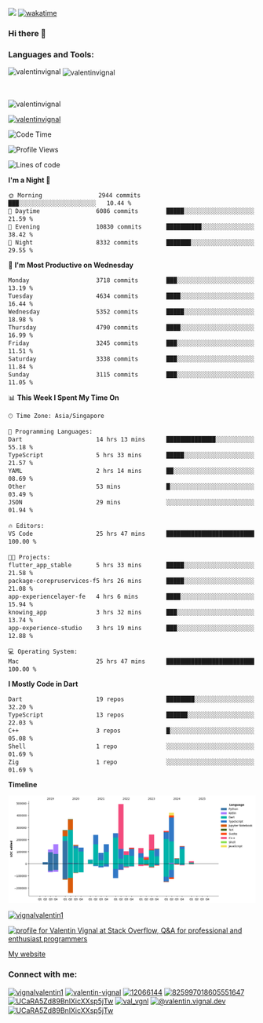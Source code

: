 
![](https://komarev.com/ghpvc/?username=valentinvignal&label=Profile%20views&color=0e75b6&style=flat)
[![wakatime](https://wakatime.com/badge/user/a700230c-ba51-4378-8fbc-fbcb542401ed.svg)](https://wakatime.com/@a700230c-ba51-4378-8fbc-fbcb542401ed)

### Hi there 👋

<h3 align="left">Languages and Tools:</h3>


<p><img align="left" src="https://github-readme-stats.vercel.app/api?username=ValentinVignal&count_private=true&show_icons=true&theme=dark" alt="valentinvignal" /></p>

<p>&nbsp;<img align="center" src="https://github-readme-stats.vercel.app/api/top-langs/?username=ValentinVignal&hide=jupyter%20notebook&layout=compact&theme=dark" alt="valentinvignal" /></p>

<br/>

<p><img align="center" src="https://github-readme-streak-stats.herokuapp.com/?user=valentinvignal&theme=dark" alt="valentinvignal" /></p>


<p align="left"> <a href="https://github.com/ryo-ma/github-profile-trophy"><img src="https://github-profile-trophy.vercel.app/?username=valentinvignal&theme=darkhub" alt="valentinvignal" /></a> </p>

<!--START_SECTION:waka-->
![Code Time](http://img.shields.io/badge/Code%20Time-3%2C116%20hrs%2012%20mins-blue)

![Profile Views](http://img.shields.io/badge/Profile%20Views-0-blue)

![Lines of code](https://img.shields.io/badge/From%20Hello%20World%20I%27ve%20Written-4.2%20million%20lines%20of%20code-blue)

**I'm a Night 🦉** 

```text
🌞 Morning                2944 commits        ███░░░░░░░░░░░░░░░░░░░░░░   10.44 % 
🌆 Daytime                6086 commits        █████░░░░░░░░░░░░░░░░░░░░   21.59 % 
🌃 Evening                10830 commits       ██████████░░░░░░░░░░░░░░░   38.42 % 
🌙 Night                  8332 commits        ███████░░░░░░░░░░░░░░░░░░   29.55 % 
```
📅 **I'm Most Productive on Wednesday** 

```text
Monday                   3718 commits        ███░░░░░░░░░░░░░░░░░░░░░░   13.19 % 
Tuesday                  4634 commits        ████░░░░░░░░░░░░░░░░░░░░░   16.44 % 
Wednesday                5352 commits        █████░░░░░░░░░░░░░░░░░░░░   18.98 % 
Thursday                 4790 commits        ████░░░░░░░░░░░░░░░░░░░░░   16.99 % 
Friday                   3245 commits        ███░░░░░░░░░░░░░░░░░░░░░░   11.51 % 
Saturday                 3338 commits        ███░░░░░░░░░░░░░░░░░░░░░░   11.84 % 
Sunday                   3115 commits        ███░░░░░░░░░░░░░░░░░░░░░░   11.05 % 
```


📊 **This Week I Spent My Time On** 

```text
🕑︎ Time Zone: Asia/Singapore

💬 Programming Languages: 
Dart                     14 hrs 13 mins      ██████████████░░░░░░░░░░░   55.18 % 
TypeScript               5 hrs 33 mins       █████░░░░░░░░░░░░░░░░░░░░   21.57 % 
YAML                     2 hrs 14 mins       ██░░░░░░░░░░░░░░░░░░░░░░░   08.69 % 
Other                    53 mins             █░░░░░░░░░░░░░░░░░░░░░░░░   03.49 % 
JSON                     29 mins             ░░░░░░░░░░░░░░░░░░░░░░░░░   01.94 % 

🔥 Editors: 
VS Code                  25 hrs 47 mins      █████████████████████████   100.00 % 

🐱‍💻 Projects: 
flutter_app_stable       5 hrs 33 mins       █████░░░░░░░░░░░░░░░░░░░░   21.58 % 
package-corepruservices-f5 hrs 26 mins       █████░░░░░░░░░░░░░░░░░░░░   21.08 % 
app-experiencelayer-fe   4 hrs 6 mins        ████░░░░░░░░░░░░░░░░░░░░░   15.94 % 
knowing_app              3 hrs 32 mins       ███░░░░░░░░░░░░░░░░░░░░░░   13.74 % 
app-experience-studio    3 hrs 19 mins       ███░░░░░░░░░░░░░░░░░░░░░░   12.88 % 

💻 Operating System: 
Mac                      25 hrs 47 mins      █████████████████████████   100.00 % 
```

**I Mostly Code in Dart** 

```text
Dart                     19 repos            ████████░░░░░░░░░░░░░░░░░   32.20 % 
TypeScript               13 repos            ██████░░░░░░░░░░░░░░░░░░░   22.03 % 
C++                      3 repos             █░░░░░░░░░░░░░░░░░░░░░░░░   05.08 % 
Shell                    1 repo              ░░░░░░░░░░░░░░░░░░░░░░░░░   01.69 % 
Zig                      1 repo              ░░░░░░░░░░░░░░░░░░░░░░░░░   01.69 % 
```



**Timeline**

![Lines of Code chart](https://raw.githubusercontent.com/ValentinVignal/ValentinVignal/main/assets/bar_graph.png)


<!--END_SECTION:waka-->

<p align="left"> <a href="https://twitter.com/vignalvalentin1" target="blank"><img src="https://img.shields.io/twitter/follow/vignalvalentin1?logo=twitter" alt="vignalvalentin1" /></a> </p>

<a href="https://stackoverflow.com/users/12066144/valentin-vignal"><img src="https://stackexchange.com/users/flair/16694563.png?theme=dark" width="208" height="58" alt="profile for Valentin Vignal at Stack Overflow, Q&amp;A for professional and enthusiast programmers" title="profile for Valentin Vignal at Stack Overflow, Q&amp;A for professional and enthusiast programmers"></a>

[My website](https://valentinvignal.github.io/portfolio/)

<h3 align="left">Connect with me:</h3>
<p align="left">
<a href="https://twitter.com/vignalvalentin1" target="blank"><img align="center" src="https://raw.githubusercontent.com/rahuldkjain/github-profile-readme-generator/master/src/images/icons/Social/twitter.svg" alt="vignalvalentin1" height="30" width="40" /></a>
<a href="https://linkedin.com/in/valentin-vignal" target="blank"><img align="center" src="https://raw.githubusercontent.com/rahuldkjain/github-profile-readme-generator/master/src/images/icons/Social/linked-in-alt.svg" alt="valentin-vignal" height="30" width="40" /></a>
<a href="https://stackoverflow.com/users/12066144" target="blank"><img align="center" src="https://raw.githubusercontent.com/rahuldkjain/github-profile-readme-generator/master/src/images/icons/Social/stack-overflow.svg" alt="12066144" height="30" width="40" /></a>
<a href="https://discordapp.com/users/825997018605551647" target="blank"><img align="center" src="https://raw.githubusercontent.com/rahuldkjain/github-profile-readme-generator/master/src/images/icons/Social/discord.svg" alt="825997018605551647" height="30" width="40" /></a>
<a href="https://www.reddit.com/user/ValentinVignal" target="blank"><img align="center" src="https://raw.githubusercontent.com/rahuldkjain/github-profile-readme-generator/master/src/images/icons/Social/reddit.svg" alt="UCaRA5Zd89BnlXicXXsp5jTw" height="30" width="40" /></a>
<a href="https://instagram.com/valentin_vignal" target="blank"><img align="center" src="https://raw.githubusercontent.com/rahuldkjain/github-profile-readme-generator/master/src/images/icons/Social/instagram.svg" alt="val_vgnl" height="30" width="40" /></a>
<a href="https://medium.com/@valentin.vignal.dev" target="blank"><img align="center" src="https://raw.githubusercontent.com/rahuldkjain/github-profile-readme-generator/master/src/images/icons/Social/medium.svg" alt="@valentin.vignal.dev" height="30" width="40" /></a>
<a href="https://www.youtube.com/channel/UCaRA5Zd89BnlXicXXsp5jTw" target="blank"><img align="center" src="https://raw.githubusercontent.com/rahuldkjain/github-profile-readme-generator/master/src/images/icons/Social/youtube.svg" alt="UCaRA5Zd89BnlXicXXsp5jTw" height="30" width="40" /></a>
</p>


